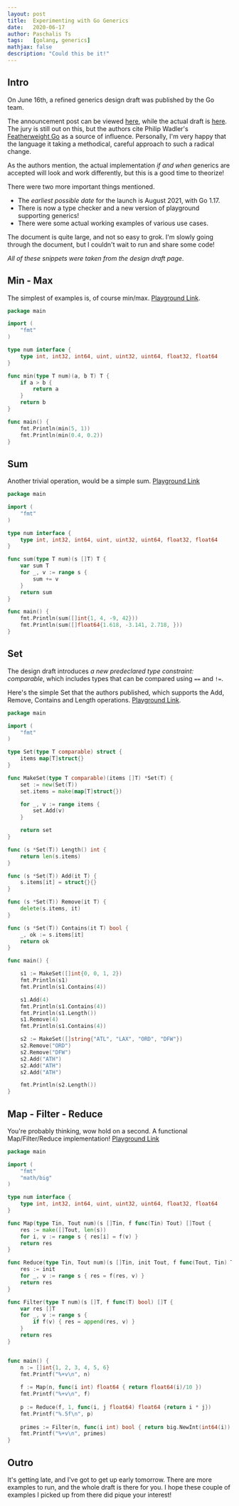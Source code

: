 ```yaml
---
layout: post
title:  Experimenting with Go Generics
date:   2020-06-17
author: Paschalis Ts
tags:   [golang, generics]
mathjax: false
description: "Could this be it!"
---
```


## Intro

On June 16th, a refined generics design draft was published by the Go team.

The announcement post can be viewed [here](https://blog.golang.org/generics-next-step), while the actual draft is [here](https://go.googlesource.com/proposal/+/refs/heads/master/design/go2draft-type-parameters.md). The jury is still out on this, but the authors cite Philip Wadler's [Featherweight Go](https://arxiv.org/abs/2005.11710) as a source of influence. Personally, I'm very happy that the language it taking a methodical, careful approach to such a radical change.

As the authors mention, the actual implementation *if and when* generics are accepted will look and work differently, but this is a good time to theorize!

There were two more important things mentioned. 

- The *earliest possible date* for the launch is August 2021, with Go 1.17. 
- There is now a type checker and a new version of playground supporting generics!
- There were some actual working examples of various use cases.

The document is quite large, and not so easy to grok. I'm slowly going through the document, but I couldn't wait to run and share some code!

*All of these snippets were taken from the design draft page*.

## Min - Max

The simplest of examples is, of course min/max. [Playground Link](https://go2goplay.golang.org/p/XhMBKX7gmqa).

```go
package main

import (
	"fmt"
)

type num interface {
	type int, int32, int64, uint, uint32, uint64, float32, float64
}

func min(type T num)(a, b T) T {
	if a > b {
		return a
	}
	return b
}

func main() {
	fmt.Println(min(5, 1))
	fmt.Println(min(0.4, 0.2))
}
```

## Sum

Another trivial operation, would be a simple sum. [Playground Link](https://go2goplay.golang.org/p/aAuFIZLOKNA)

```go   
package main

import (
	"fmt"
)

type num interface {
	type int, int32, int64, uint, uint32, uint64, float32, float64
}

func sum(type T num)(s []T) T {
	var sum T
	for _, v := range s {
		sum += v
	}
	return sum
}

func main() {
	fmt.Println(sum([]int{1, 4, -9, 42}))
	fmt.Println(sum([]float64{1.618, -3.141, 2.718, }))
}
```


## Set

The design draft introduces *a new predeclared type constraint: comparable*, which includes types that can be compared using `==` and `!=`.

Here's the simple Set that the authors published, which supports the Add, Remove, Contains and Length operations. [Playground Link](https://go2goplay.golang.org/p/JU_fAhn3Pfo).

```go
package main

import (
	"fmt"
)

type Set(type T comparable) struct {
	items map[T]struct{}
}

func MakeSet(type T comparable)(items []T) *Set(T) {
	set := new(Set(T))
	set.items = make(map[T]struct{})

	for _, v := range items {
		set.Add(v)
	}

	return set
}

func (s *Set(T)) Length() int {
	return len(s.items)
}

func (s *Set(T)) Add(it T) {
	s.items[it] = struct{}{}
}

func (s *Set(T)) Remove(it T) {
	delete(s.items, it)
}

func (s *Set(T)) Contains(it T) bool {
	_, ok := s.items[it]
	return ok
}

func main() {

	s1 := MakeSet([]int{0, 0, 1, 2})
	fmt.Println(s1)
	fmt.Println(s1.Contains(4))

	s1.Add(4)
	fmt.Println(s1.Contains(4))
	fmt.Println(s1.Length())
	s1.Remove(4)
	fmt.Println(s1.Contains(4))

	s2 := MakeSet([]string{"ATL", "LAX", "ORD", "DFW"})
	s2.Remove("ORD")
	s2.Remove("DFW")
	s2.Add("ATH")
	s2.Add("ATH")
	s2.Add("ATH")

	fmt.Println(s2.Length())
}
```



## Map - Filter - Reduce

You're probably thinking, wow hold on a second. A functional Map/Filter/Reduce implementation! [Playground Link](https://go2goplay.golang.org/p/-Cdr3jQ1RGS)
```go
package main

import (
	"fmt"
	"math/big"
)

type num interface {
	type int, int32, int64, uint, uint32, uint64, float32, float64
}

func Map(type Tin, Tout num)(s []Tin, f func(Tin) Tout) []Tout {
	res := make([]Tout, len(s))
	for i, v := range s { res[i] = f(v) }
	return res
}

func Reduce(type Tin, Tout num)(s []Tin, init Tout, f func(Tout, Tin) Tout) Tout {
	res := init
	for _, v := range s { res = f(res, v) }
	return res
}

func Filter(type T num)(s []T, f func(T) bool) []T {
	var res []T
	for _, v := range s {
		if f(v) { res = append(res, v) }
	}
	return res
}


func main() {
	n := []int{1, 2, 3, 4, 5, 6}
	fmt.Printf("%+v\n", n)
	
	f := Map(n, func(i int) float64 { return float64(i)/10 })
	fmt.Printf("%+v\n", f)
	
	p := Reduce(f, 1, func(i, j float64) float64 {return i * j})
	fmt.Printf("%.5f\n", p)
	
	primes := Filter(n, func(i int) bool { return big.NewInt(int64(i)).ProbablyPrime(0) })
	fmt.Printf("%+v\n", primes)
}
```

## Outro

It's getting late, and I've got to get up early tomorrow. There are more examples to run, and the whole draft is there for you. I hope these couple of examples I picked up from there did pique your interest!